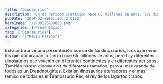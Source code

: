 ```yaml
---
title: 'Dinosaurios'
description: 'En el Periodo Cretácico hace 65 millones de años, los dinosaurios dominaban la Tierra mucho antes de la Era de Hielo. Existían dinosaurios de diferentes tamaños.'
pubDate: '2024-02-29T01:20:12.616Z'
heroImage: '/1709223909855.png'
categories: ['Presentación']
tags: ['Dinosaurios']
author: '["Kevin Patiño"]'
---
```


Esto se trata de una presentación acerca de los dinosaurios, los cuales eran los que dominaban la Tierra hace 65 millones de años, pero hay diferentes dinosaurios que vivierón en diferentes continentes y en diferentes periodos. También habían dinosaurios de diferentes tamaños, pero el más grande de todos es un Dreadnoughtus. Existían dinosaurios aterradores y el más temido de todos es el Tiranosaurio Rex, el rey de los lagartos tiranos.